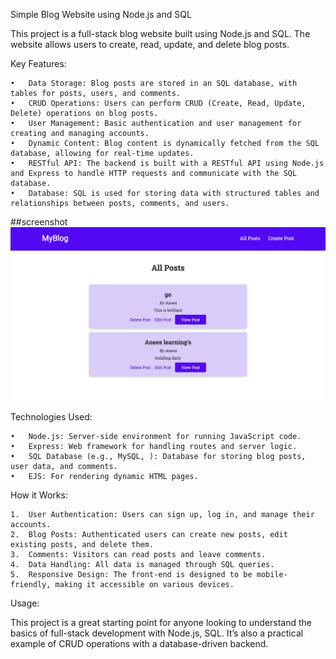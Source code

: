 Simple Blog Website using Node.js and SQL

This project is a full-stack blog website built using Node.js and SQL. The website allows users to create, read, update, and delete blog posts.

Key Features:

	•	Data Storage: Blog posts are stored in an SQL database, with tables for posts, users, and comments.
	•	CRUD Operations: Users can perform CRUD (Create, Read, Update, Delete) operations on blog posts.
	•	User Management: Basic authentication and user management for creating and managing accounts.
	•	Dynamic Content: Blog content is dynamically fetched from the SQL database, allowing for real-time updates.
	•	RESTful API: The backend is built with a RESTful API using Node.js and Express to handle HTTP requests and communicate with the SQL database.
	•	Database: SQL is used for storing data with structured tables and relationships between posts, comments, and users.

 ##screenshot
 ![PostApp](/image.jpg)

Technologies Used:

	•	Node.js: Server-side environment for running JavaScript code.
	•	Express: Web framework for handling routes and server logic.
	•	SQL Database (e.g., MySQL, ): Database for storing blog posts, user data, and comments.
	•	EJS: For rendering dynamic HTML pages.

How it Works:

	1.	User Authentication: Users can sign up, log in, and manage their accounts.
	2.	Blog Posts: Authenticated users can create new posts, edit existing posts, and delete them.
	3.	Comments: Visitors can read posts and leave comments.
	4.	Data Handling: All data is managed through SQL queries.
	5.	Responsive Design: The front-end is designed to be mobile-friendly, making it accessible on various devices.

Usage:

This project is a great starting point for anyone looking to understand the basics of full-stack development with Node.js, SQL. It’s also a practical example of CRUD operations with a database-driven backend.
